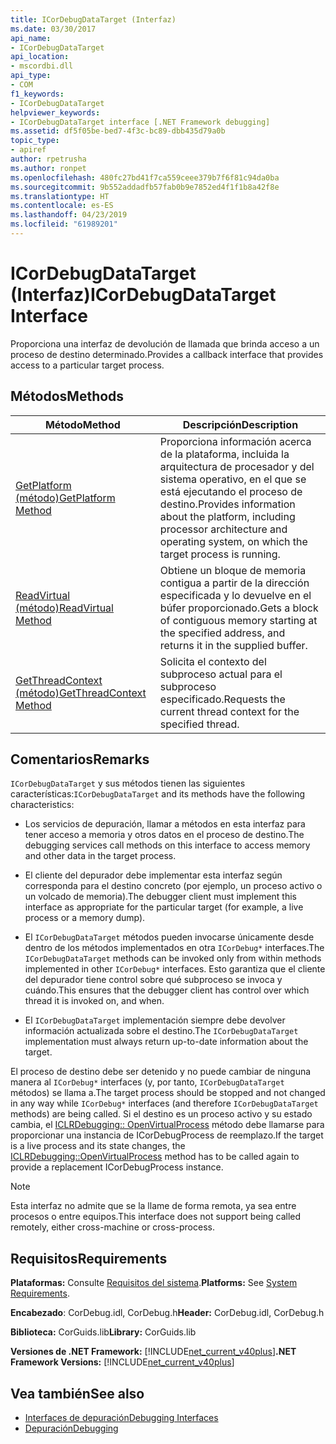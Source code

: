 ```yaml
---
title: ICorDebugDataTarget (Interfaz)
ms.date: 03/30/2017
api_name:
- ICorDebugDataTarget
api_location:
- mscordbi.dll
api_type:
- COM
f1_keywords:
- ICorDebugDataTarget
helpviewer_keywords:
- ICorDebugDataTarget interface [.NET Framework debugging]
ms.assetid: df5f05be-bed7-4f3c-bc89-dbb435d79a0b
topic_type:
- apiref
author: rpetrusha
ms.author: ronpet
ms.openlocfilehash: 480fc27bd41f7ca559ceee379b7f6f81c94da0ba
ms.sourcegitcommit: 9b552addadfb57fab0b9e7852ed4f1f1b8a42f8e
ms.translationtype: HT
ms.contentlocale: es-ES
ms.lasthandoff: 04/23/2019
ms.locfileid: "61989201"
---
```

# <a name="icordebugdatatarget-interface"></a><span data-ttu-id="52840-102">ICorDebugDataTarget (Interfaz)</span><span class="sxs-lookup"><span data-stu-id="52840-102">ICorDebugDataTarget Interface</span></span>
<span data-ttu-id="52840-103">Proporciona una interfaz de devolución de llamada que brinda acceso a un proceso de destino determinado.</span><span class="sxs-lookup"><span data-stu-id="52840-103">Provides a callback interface that provides access to a particular target process.</span></span>  
  
## <a name="methods"></a><span data-ttu-id="52840-104">Métodos</span><span class="sxs-lookup"><span data-stu-id="52840-104">Methods</span></span>  
  
|<span data-ttu-id="52840-105">Método</span><span class="sxs-lookup"><span data-stu-id="52840-105">Method</span></span>|<span data-ttu-id="52840-106">Descripción</span><span class="sxs-lookup"><span data-stu-id="52840-106">Description</span></span>|  
|------------|-----------------|  
|[<span data-ttu-id="52840-107">GetPlatform (método)</span><span class="sxs-lookup"><span data-stu-id="52840-107">GetPlatform Method</span></span>](../../../../docs/framework/unmanaged-api/debugging/icordebugdatatarget-getplatform-method.md)|<span data-ttu-id="52840-108">Proporciona información acerca de la plataforma, incluida la arquitectura de procesador y del sistema operativo, en el que se está ejecutando el proceso de destino.</span><span class="sxs-lookup"><span data-stu-id="52840-108">Provides information about the platform, including processor architecture and operating system, on which the target process is running.</span></span>|  
|[<span data-ttu-id="52840-109">ReadVirtual (método)</span><span class="sxs-lookup"><span data-stu-id="52840-109">ReadVirtual Method</span></span>](../../../../docs/framework/unmanaged-api/debugging/icordebugdatatarget-readvirtual-method.md)|<span data-ttu-id="52840-110">Obtiene un bloque de memoria contigua a partir de la dirección especificada y lo devuelve en el búfer proporcionado.</span><span class="sxs-lookup"><span data-stu-id="52840-110">Gets a block of contiguous memory starting at the specified address, and returns it in the supplied buffer.</span></span>|  
|[<span data-ttu-id="52840-111">GetThreadContext (método)</span><span class="sxs-lookup"><span data-stu-id="52840-111">GetThreadContext Method</span></span>](../../../../docs/framework/unmanaged-api/debugging/icordebugdatatarget-getthreadcontext-method.md)|<span data-ttu-id="52840-112">Solicita el contexto del subproceso actual para el subproceso especificado.</span><span class="sxs-lookup"><span data-stu-id="52840-112">Requests the current thread context for the specified thread.</span></span>|  
  
## <a name="remarks"></a><span data-ttu-id="52840-113">Comentarios</span><span class="sxs-lookup"><span data-stu-id="52840-113">Remarks</span></span>  
 <span data-ttu-id="52840-114">`ICorDebugDataTarget` y sus métodos tienen las siguientes características:</span><span class="sxs-lookup"><span data-stu-id="52840-114">`ICorDebugDataTarget` and its methods have the following characteristics:</span></span>  
  
- <span data-ttu-id="52840-115">Los servicios de depuración, llamar a métodos en esta interfaz para tener acceso a memoria y otros datos en el proceso de destino.</span><span class="sxs-lookup"><span data-stu-id="52840-115">The debugging services call methods on this interface to access memory and other data in the target process.</span></span>  
  
- <span data-ttu-id="52840-116">El cliente del depurador debe implementar esta interfaz según corresponda para el destino concreto (por ejemplo, un proceso activo o un volcado de memoria).</span><span class="sxs-lookup"><span data-stu-id="52840-116">The debugger client must implement this interface as appropriate for the particular target (for example, a live process or a memory dump).</span></span>  
  
- <span data-ttu-id="52840-117">El `ICorDebugDataTarget` métodos pueden invocarse únicamente desde dentro de los métodos implementados en otra `ICorDebug*` interfaces.</span><span class="sxs-lookup"><span data-stu-id="52840-117">The `ICorDebugDataTarget` methods can be invoked only from within methods implemented in other `ICorDebug*` interfaces.</span></span> <span data-ttu-id="52840-118">Esto garantiza que el cliente del depurador tiene control sobre qué subproceso se invoca y cuándo.</span><span class="sxs-lookup"><span data-stu-id="52840-118">This ensures that the debugger client has control over which thread it is invoked on, and when.</span></span>  
  
- <span data-ttu-id="52840-119">El `ICorDebugDataTarget` implementación siempre debe devolver información actualizada sobre el destino.</span><span class="sxs-lookup"><span data-stu-id="52840-119">The `ICorDebugDataTarget` implementation must always return up-to-date information about the target.</span></span>  
  
 <span data-ttu-id="52840-120">El proceso de destino debe ser detenido y no puede cambiar de ninguna manera al `ICorDebug*` interfaces (y, por tanto, `ICorDebugDataTarget` métodos) se llama a.</span><span class="sxs-lookup"><span data-stu-id="52840-120">The target process should be stopped and not changed in any way while `ICorDebug*` interfaces (and therefore `ICorDebugDataTarget` methods) are being called.</span></span> <span data-ttu-id="52840-121">Si el destino es un proceso activo y su estado cambia, el [ICLRDebugging:: OpenVirtualProcess](../../../../docs/framework/unmanaged-api/debugging/iclrdebugging-openvirtualprocess-method.md) método debe llamarse para proporcionar una instancia de ICorDebugProcess de reemplazo.</span><span class="sxs-lookup"><span data-stu-id="52840-121">If the target is a live process and its state changes, the [ICLRDebugging::OpenVirtualProcess](../../../../docs/framework/unmanaged-api/debugging/iclrdebugging-openvirtualprocess-method.md) method has to be called again to provide a replacement ICorDebugProcess instance.</span></span>  
  
> [!NOTE]
>  <span data-ttu-id="52840-122">Esta interfaz no admite que se la llame de forma remota, ya sea entre procesos o entre equipos.</span><span class="sxs-lookup"><span data-stu-id="52840-122">This interface does not support being called remotely, either cross-machine or cross-process.</span></span>  
  
## <a name="requirements"></a><span data-ttu-id="52840-123">Requisitos</span><span class="sxs-lookup"><span data-stu-id="52840-123">Requirements</span></span>  
 <span data-ttu-id="52840-124">**Plataformas:** Consulte [Requisitos del sistema](../../../../docs/framework/get-started/system-requirements.md).</span><span class="sxs-lookup"><span data-stu-id="52840-124">**Platforms:** See [System Requirements](../../../../docs/framework/get-started/system-requirements.md).</span></span>  
  
 <span data-ttu-id="52840-125">**Encabezado**: CorDebug.idl, CorDebug.h</span><span class="sxs-lookup"><span data-stu-id="52840-125">**Header:** CorDebug.idl, CorDebug.h</span></span>  
  
 <span data-ttu-id="52840-126">**Biblioteca:** CorGuids.lib</span><span class="sxs-lookup"><span data-stu-id="52840-126">**Library:** CorGuids.lib</span></span>  
  
 <span data-ttu-id="52840-127">**Versiones de .NET Framework:** [!INCLUDE[net_current_v40plus](../../../../includes/net-current-v40plus-md.md)]</span><span class="sxs-lookup"><span data-stu-id="52840-127">**.NET Framework Versions:** [!INCLUDE[net_current_v40plus](../../../../includes/net-current-v40plus-md.md)]</span></span>  
  
## <a name="see-also"></a><span data-ttu-id="52840-128">Vea también</span><span class="sxs-lookup"><span data-stu-id="52840-128">See also</span></span>

- [<span data-ttu-id="52840-129">Interfaces de depuración</span><span class="sxs-lookup"><span data-stu-id="52840-129">Debugging Interfaces</span></span>](../../../../docs/framework/unmanaged-api/debugging/debugging-interfaces.md)
- [<span data-ttu-id="52840-130">Depuración</span><span class="sxs-lookup"><span data-stu-id="52840-130">Debugging</span></span>](../../../../docs/framework/unmanaged-api/debugging/index.md)
